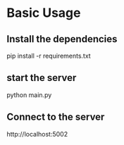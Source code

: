 # Basic Usage

## Install the dependencies 
pip install -r requirements.txt

## start the server
python main.py

## Connect to the server
http://localhost:5002